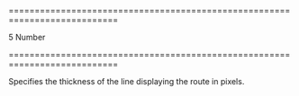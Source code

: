===========================================================================
<!--default-->5<!--/default-->
<!--type-->Number<!--/type-->
===========================================================================

<!--shortDescription-->
Specifies the thickness of the line displaying the route in pixels.
<!--/shortDescription-->

<!--fullDescription-->

<!--/fullDescription-->